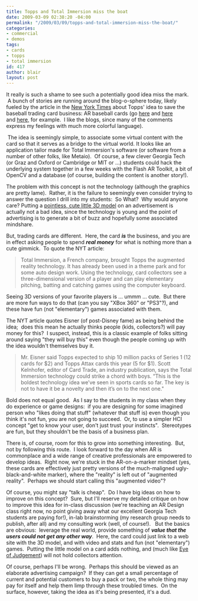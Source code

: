 ```yaml
---
title: Topps and Total Immersion miss the boat
date: 2009-03-09 02:38:20 -04:00
permalink: "/2009/03/09/topps-and-total-immersion-miss-the-boat/"
categories:
- commercial
- demos
tags:
- cards
- topps
- total immersion
id: 417
author: blair
layout: post
---
```


It really is such a shame to see such a potentially good idea miss the mark.  A bunch of stories are running around the blog-o-sphere today, likely fueled by the article in the [New York Times](http://www.nytimes.com/2009/03/09/technology/09topps.html) about Topps' idea to save the baseball trading card business: AR baseball cards (go [here](http://www.wilson-graf.com/w/?p=26491) and [here](http://www.buzzup.com/us/story.php?title=Topps-3D-Live-Brings-Augmented-Reality-to-Baseball-Cards-Augmented-Reality) and [here,](http://i.gizmodo.com/5166565/topps-3d-live-brings-augmented-reality-to-baseball-cards) for example.  I like the blogs, since many of the comments express my feelings with much more colorful language).

 The idea is seemingly simple, to associate some virtual content with the card so that it serves as a bridge to the virtual world. It looks like an application tailor made for Total Immersion's software (or software from a number of other folks, like Metaio).  Of course, a few clever Georgia Tech (or Graz and Oxford or Cambridge or MIT or ...) students could hack the underlying system together in a few weeks with the Flash AR Toolkit, a bit of OpenCV and a database (of course, building the content is another story!). 

The problem with this concept is not the technology (although the graphics are pretty lame).  Rather, it is the failure to seemingly even consider trying to answer the question I drill into my students:  So What?  Why would anyone care? Putting a [pointless, cute little 3D model](http://technabob.com/blog/2008/12/17/mini-augmented-reality-ads-hit-newstands/) on an advertisement is actually not a bad idea, since the technology is young and the point of advertising is to generate a bit of buzz and hopefully some associated mindshare.  

But, trading cards are different.  Here, the card _**is**_ the business, and you are in effect asking people to spend **_real money_** for what is nothing more than a cute gimmick.  To quote the NYT article:

>Total Immersion, a French company, brought Topps the augmented reality technology. It has already been used in a theme park and for some auto design work. Using the technology, card collectors see a three-dimensional version of a player and can play elementary pitching, batting and catching games using the computer keyboard.

Seeing 3D versions of your favorite players is ... ummm ... cute.  But there are more fun ways to do that (can you say "XBox 360" or "PS3"?), and these have fun (not "elementary") games associated with them. 

The NYT article quotes Eisner (of post-Disney fame) as being behind the idea;  does this mean he actually thinks people (kids, collectors?) will pay money for this?  I suspect, instead, this is a classic example of folks sitting around saying "they will buy this" even though the people coming up with the idea wouldn't themselves buy it.  

>Mr. Eisner said Topps expected to ship 10 million packs of Series 1 (12 cards for $2) and Topps Attax cards this year (5 for $1). Scott Kelnhofer, editor of Card Trade, an industry publication, says the Total Immersion technology could strike a chord with boys. “This is the boldest technology idea we’ve seen in sports cards so far. The key is not to have it be a novelty and then it’s on to the next one."

Bold does not equal good.  As I say to the students in my class when they do experience or game designs:  if you are designing for some imagined person who "likes doing that stuff" (whatever that stuff is) even though you think it's not fun, you are not going to succeed.  Or, to use a simpler HCI concept "get to know your user, don't just trust your instincts".  Stereotypes are fun, but they shouldn't be the basis of a business plan.

There is, of course, room for this to grow into something interesting.  But, not by following this route.  I look forward to the day when AR is commonplace and a wide range of creative professionals are empowered to develop ideas.  Right now, we're stuck in the AR-on-a-marker mindset (yes, these cards are effectively just pretty versions of the much-maligned ugly-black-and-white marker), where the "reality" is left out of "augmented reality".  Perhaps we should start calling this "augmented video"?  

Of course, you might say "talk is cheap".  Do I have big ideas on how to improve on this concept?  Sure, but I'll reserve my detailed critique on how to improve this idea for in-class discussion (we're teaching an AR Design class right now, no point giving away what our excellent Georgia Tech students are paying for!), in-lab brainstorming (my research group needs to publish, after all) and my consulting work (well, of course!).   But the basics are obvious:  leverage the real world, provide something of _**value that the users could not get any other way**_.  Here, the card could just link to a web site with the 3D model, and with video and stats and fun (not "elementary") games.  Putting the little model on a card adds nothing, and (much like [Eye of Judgement](http://www.us.playstation.com/PS3/Games/THE_EYE_OF_JUDGMENT)) will not hold collectors attention.

Of course, perhaps I'll be wrong.  Perhaps this should be viewed as an elaborate advertising campaign?  If they can get a small percentage of current and potential customers to buy a pack or two, the whole thing may pay for itself and help them limp through these troubled times.  On the surface, however, taking the idea as it's being presented, it's a dud.
